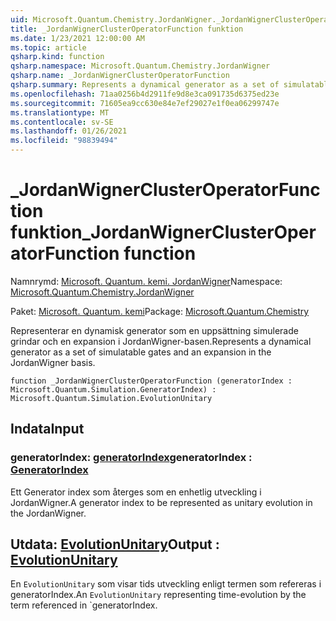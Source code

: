 ```yaml
---
uid: Microsoft.Quantum.Chemistry.JordanWigner._JordanWignerClusterOperatorFunction
title: _JordanWignerClusterOperatorFunction funktion
ms.date: 1/23/2021 12:00:00 AM
ms.topic: article
qsharp.kind: function
qsharp.namespace: Microsoft.Quantum.Chemistry.JordanWigner
qsharp.name: _JordanWignerClusterOperatorFunction
qsharp.summary: Represents a dynamical generator as a set of simulatable gates and an expansion in the JordanWigner basis.
ms.openlocfilehash: 71aa0256b4d2911fe9d8e3ca091735d6375ed23e
ms.sourcegitcommit: 71605ea9cc630e84e7ef29027e1f0ea06299747e
ms.translationtype: MT
ms.contentlocale: sv-SE
ms.lasthandoff: 01/26/2021
ms.locfileid: "98839494"
---
```

# <a name="_jordanwignerclusteroperatorfunction-function"></a><span data-ttu-id="f3f74-102">_JordanWignerClusterOperatorFunction funktion</span><span class="sxs-lookup"><span data-stu-id="f3f74-102">_JordanWignerClusterOperatorFunction function</span></span>

<span data-ttu-id="f3f74-103">Namnrymd: [Microsoft. Quantum. kemi. JordanWigner](xref:Microsoft.Quantum.Chemistry.JordanWigner)</span><span class="sxs-lookup"><span data-stu-id="f3f74-103">Namespace: [Microsoft.Quantum.Chemistry.JordanWigner](xref:Microsoft.Quantum.Chemistry.JordanWigner)</span></span>

<span data-ttu-id="f3f74-104">Paket: [Microsoft. Quantum. kemi](https://nuget.org/packages/Microsoft.Quantum.Chemistry)</span><span class="sxs-lookup"><span data-stu-id="f3f74-104">Package: [Microsoft.Quantum.Chemistry](https://nuget.org/packages/Microsoft.Quantum.Chemistry)</span></span>


<span data-ttu-id="f3f74-105">Representerar en dynamisk generator som en uppsättning simulerade grindar och en expansion i JordanWigner-basen.</span><span class="sxs-lookup"><span data-stu-id="f3f74-105">Represents a dynamical generator as a set of simulatable gates and an expansion in the JordanWigner basis.</span></span>

```qsharp
function _JordanWignerClusterOperatorFunction (generatorIndex : Microsoft.Quantum.Simulation.GeneratorIndex) : Microsoft.Quantum.Simulation.EvolutionUnitary
```


## <a name="input"></a><span data-ttu-id="f3f74-106">Indata</span><span class="sxs-lookup"><span data-stu-id="f3f74-106">Input</span></span>

### <a name="generatorindex--generatorindex"></a><span data-ttu-id="f3f74-107">generatorIndex: [generatorIndex](xref:Microsoft.Quantum.Simulation.GeneratorIndex)</span><span class="sxs-lookup"><span data-stu-id="f3f74-107">generatorIndex : [GeneratorIndex](xref:Microsoft.Quantum.Simulation.GeneratorIndex)</span></span>

<span data-ttu-id="f3f74-108">Ett Generator index som återges som en enhetlig utveckling i JordanWigner.</span><span class="sxs-lookup"><span data-stu-id="f3f74-108">A generator index to be represented as unitary evolution in the JordanWigner.</span></span>



## <a name="output--evolutionunitary"></a><span data-ttu-id="f3f74-109">Utdata: [EvolutionUnitary](xref:Microsoft.Quantum.Simulation.EvolutionUnitary)</span><span class="sxs-lookup"><span data-stu-id="f3f74-109">Output : [EvolutionUnitary](xref:Microsoft.Quantum.Simulation.EvolutionUnitary)</span></span>

<span data-ttu-id="f3f74-110">En `EvolutionUnitary` som visar tids utveckling enligt termen som refereras i generatorIndex.</span><span class="sxs-lookup"><span data-stu-id="f3f74-110">An `EvolutionUnitary` representing time-evolution by the term referenced in \`generatorIndex.</span></span>